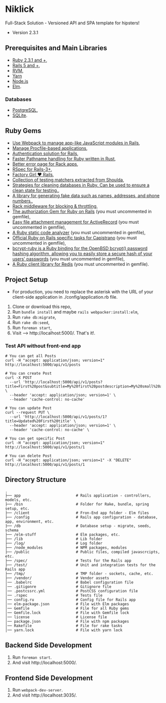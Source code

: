 # Niklick
Full-Stack Solution - Versioned API and SPA template for hipsters!

* Version 2.3.1

## Prerequisites and Main Libraries
* [Ruby 2.3.1 and +](https://www.ruby-lang.org/en/downloads/),
* [Rails 5 and +](http://guides.rubyonrails.org/getting_started.html),
* [RVM](https://rvm.io/),
* [Yarn](https://yarnpkg.com/lang/en/)
* [Node.js](https://nodejs.org/en/)
* [Elm](http://elm-lang.org/).

### Databases
* [PostgreSQL](https://www.postgresql.org/docs/),
* [SQLite](https://sqlite.org/).

## Ruby Gems
* [Use Webpack to manage app-like JavaScript modules in Rails](https://github.com/rails/webpacker),
* [Manage Procfile-based applications](https://github.com/ddollar/foreman),
* [Authentication solution for Rails](https://github.com/plataformatec/devise),
* [Faster Pathname handling for Ruby written in Rust](https://github.com/danielpclark/faster_path),
* [Better error page for Rack apps](https://github.com/charliesome/better_errors),
* [RSpec for Rails-3+](https://github.com/rspec/rspec-rails),
* [Factory Girl ♥ Rails](https://github.com/thoughtbot/factory_girl_rails),
* [Collection of testing matchers extracted from Shoulda](http://matchers.shoulda.io/),
* [Strategies for cleaning databases in Ruby. Can be used to ensure a clean state for testing.](http://databasecleaner.github.io/),
* [A library for generating fake data such as names, addresses, and phone numbers.](https://github.com/stympy/faker),
* [Rack middleware for blocking & throttling](https://github.com/kickstarter/rack-attack),
* [The authorization Gem for Ruby on Rails](https://github.com/CanCanCommunity/cancancan) (you must uncommented in gemfile),
* [Easy file attachment management for ActiveRecord](https://github.com/thoughtbot/paperclip) (you must uncommented in gemfile),
* [A Ruby static code analyzer](https://github.com/bbatsov/rubocop) (you must uncommented in gemfile),
* [Official Ruby on Rails specific tasks for Capistrano](https://github.com/capistrano/rails) (you must uncommented in gemfile),  
* [bcrypt-ruby is a Ruby binding for the OpenBSD bcrypt() password hashing algorithm, allowing you to easily store a secure hash of your users' passwords](https://github.com/codahale/bcrypt-ruby) (you must uncommented in gemfile),
* [A Ruby client library for Redis](https://github.com/redis/redis-rb) (you must uncommented in gemfile).

## Project Setup

* For production, you need to replace the asterisk with the URL of your client-side application in ./config/application.rb file.

1. Clone or download this repo,
2. Run `bundle install` and maybe `rails webpacker:install:elm`,
3. Run `rake db:migrate`,
4. Run `rake db:seed`,
5. Run `foreman start`, 
6. Visit --> http://localhost:5000/. That's it!.

### Test API without front-end app
```shell
# You can get all Posts
curl -H "accept: application/json; version=1" http://localhost:5000/api/v1/posts

# You can create Post
curl -X POST 
  --url 'http://localhost:5000/api/v1/posts?title=First%20post&subtitle=My%20first%20postdescription=My%20small%20and%20test%20first%20post.&content=This%20is%20a%20content%20of%20my%20first%20post' \ 
  --header 'accept: application/json; version=1' \
  --header 'cache-control: no-cache' 

# You can update Post  
curl --request PUT \
  --url 'http://localhost:5000/api/v1/posts/1?title=Updated%20First%20title' \
  --header 'accept: application/json; version=1' \
  --header 'cache-control: no-cache' \

# You can get specific Post 
curl -H "accept: application/json; version=1" http://localhost:5000/api/v1/posts/1

# You can delete Post 
curl -H "accept: application/json; version=1" -X "DELETE" http://localhost:5000/api/v1/posts/1
```

## Directory Structure

```shell
.
├── app                         # Rails application - controllers, models, etc.
├── /bin                        # Folder for Rake, bundle, spring setup, etc.
├── /client                     # Fron-End app folder - Elm files
├── /config                     # Rails app configuration - database, app, environment, etc.
├── /db                         # Database setup - migrate, seeds, schema
├── /elm-stuff                  # Elm packages, etc.
├── /lib                        # Lib folder
├── /log/                       # Log folder
├── /node_modules               # NPM packages, modules
├── /public                     # Public files, compiled javascrcipts, etc.
├── /spec/                      # Tests for the Rails app
├── /test/                      # Unit and integration tests for the Rails app
├── /tmp/                       # TMP folder - sockets, cache, etc.
├── /vendor/                    # Vendor assets
│── .babelrc                    # Babel configuration file
│── .gitigonre                  # Gitignore file
│── .postcssrc.yml              # PostCSS configuration file
│── .rspec                      # Tests file
│── config.ru                   # Config file for Rails app
│── elm-package.json            # File with Elm packages
│── Gemfile                     # File for all Ruby gems
│── Gemfile.lock                # File with Gemfile lock
│── license                     # License file
│── package.json                # File with npm packages
│── Rakefile                    # File for rake tasks
│── yarn.lock                   # File with yarn lock
```

## Backend Side Development
1. Run `foreman start`.
2. And visit http://localhost:5000/.

## Frontend Side Development
1. Run `webpack-dev-server`.
2. And visit http://localhost:3035/.